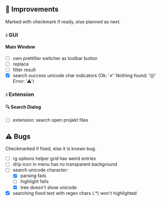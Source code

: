<!--

Version:     v3.0.0-beta
PrevVersion: v2.9.0-beta

Help Formatting:
https://docs.github.com/en/get-started/writing-on-github/getting-started-with-writing-and-formatting-on-github/basic-writing-and-formatting-syntax, 
https://github.com/ikatyang/emoji-cheat-sheet/blob/master/README.md)

### :mag: Search Dialog
# + new feature
# + new feature
 
### :warning: Bug Fixes
#* bug

# TODO
# - Change Readme.md 
# - Change Deploy-Description.md 
# - Change file and product version in every projects for ALL CONFIGURATION!
# - Commit and push all changes
# - Run deploy script by pushing Ctrl+Shift+T in VSCode
-->

## :rocket: Improvements 
Marked with checkmark if ready, else planned as next.

### :droplet: GUI

#### Main Window
- [ ] own prettifier switcher as toolbar button
- [ ] replace 
- [ ] filter result
- [x] search success unicode char indicators (Ok: '✔' Nothing found: '⛒' Error: '⚠')
<!-- #### :mag: Search Dialog -->

### :droplet: Extension

#### :mag: Search Dialog
- [ ] extension: search open projekt files

## :warning: Bugs 
Checkmarked if fixed, else it is known bug.
- [ ] rg options helper grid has weird entries
- [ ] drip icon in menu has no transparent background
- [ ] search unicode character: 
    - [x] parsing fails
    - [ ] highlight fails
    - [x] tree doesn't show unicode
- [x] searching fixed text with regex chars (.*) won't highlighted